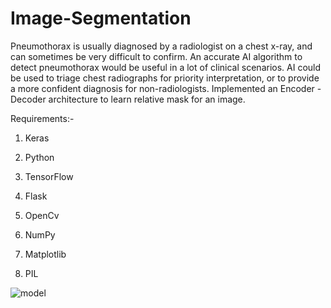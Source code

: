 # Image-Segmentation

Pneumothorax is usually diagnosed by a radiologist on a chest x-ray, and can sometimes be very
difficult to confirm. An accurate AI algorithm to detect pneumothorax would be useful in a lot of
clinical scenarios. AI could be used to triage chest radiographs for priority interpretation, or to provide a more confident diagnosis for non-radiologists.  Implemented an Encoder - Decoder architecture to learn relative mask for an image.

Requirements:-

1. Keras

2. Python

3. TensorFlow

4. Flask

5. OpenCv

6. NumPy

7. Matplotlib

8. PIL

   

![model](/home/karan/kj_pendrive/imgseg/model.png)

